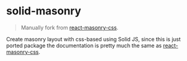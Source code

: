 # solid-masonry

> Manually fork from [react-masonry-css](https://github.com/paulcollett/react-masonry-css).

Create masonry layout with css-based using Solid JS, since this is just ported package the documentation is pretty much the same as [react-masonry-css](https://github.com/paulcollett/react-masonry-css).